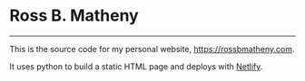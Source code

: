 # Ross B. Matheny
---
This is the source code for my personal website, <https://rossbmatheny.com>.

It uses python to build a static HTML page and deploys with [Netlify](https://www.netlify.com).
